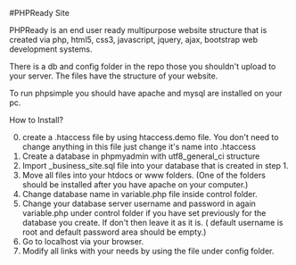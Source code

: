 #PHPReady Site

PHPReady is an end user ready multipurpose website structure that is created via php, html5, css3, javascript, jquery, ajax, bootstrap web development systems.

There is a db and config folder in the repo those you shouldn't upload to your server. The files have the structure of your website.

To run phpsimple you should have apache and mysql are installed on your pc. 

How to Install?

0. create a .htaccess file by using htaccess.demo file. You don't need to change anything in this file just change it's name into .htaccess
1. Create a database in phpmyadmin with utf8_general_ci structure
2. Import _business_site.sql file into your database that is created in step 1.
3. Move all files into your htdocs or www folders. (One of the folders should be installed after you have apache on your computer.)
4. Change database name in variable.php file inside control folder.
5. Change your database server username and password in again variable.php under control folder if you have set previously for the database you create. If don't then leave it as it is. ( default username is root and default password area should be empty.)
6. Go to localhost via your browser.
7. Modify all links with your needs by using the file under config folder.
